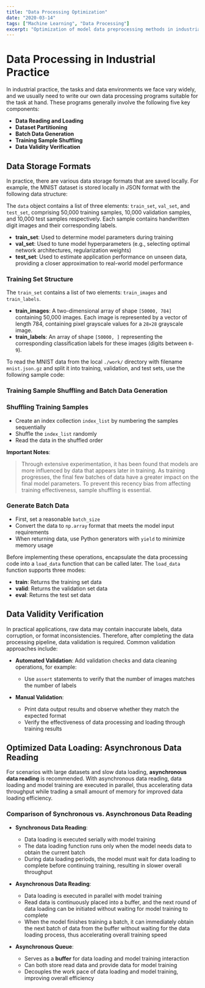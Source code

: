 ```yaml
---
title: "Data Processing Optimization"
date: "2020-03-14"
tags: ["Machine Learning", "Data Processing"]
excerpt: "Optimization of model data preprocessing methods in industrial practice"
---
```

# Data Processing in Industrial Practice

In industrial practice, the tasks and data environments we face vary widely, and we usually need to write our own data processing programs suitable for the task at hand. These programs generally involve the following five key components:

- **Data Reading and Loading**
- **Dataset Partitioning**
- **Batch Data Generation**
- **Training Sample Shuffling**
- **Data Validity Verification**

## Data Storage Formats

In practice, there are various data storage formats that are saved locally. For example, the MNIST dataset is stored locally in JSON format with the following data structure:

The `data` object contains a list of three elements: `train_set`, `val_set`, and `test_set`, comprising 50,000 training samples, 10,000 validation samples, and 10,000 test samples respectively. Each sample contains handwritten digit images and their corresponding labels.

- **train_set**: Used to determine model parameters during training
- **val_set**: Used to tune model hyperparameters (e.g., selecting optimal network architectures, regularization weights)
- **test_set**: Used to estimate application performance on unseen data, providing a closer approximation to real-world model performance

### Training Set Structure

The `train_set` contains a list of two elements: `train_images` and `train_labels`.

- **train_images**: A two-dimensional array of shape `[50000, 784]` containing 50,000 images. Each image is represented by a vector of length 784, containing pixel grayscale values for a `28×28` grayscale image.
- **train_labels**: An array of shape `[50000, ]` representing the corresponding classification labels for these images (digits between `0-9`).

To read the MNIST data from the local `./work/` directory with filename `mnist.json.gz` and split it into training, validation, and test sets, use the following sample code:

### Training Sample Shuffling and Batch Data Generation

### Shuffling Training Samples

- Create an index collection `index_list` by numbering the samples sequentially
- Shuffle the `index_list` randomly
- Read the data in the shuffled order

**Important Notes**:
> Through extensive experimentation, it has been found that models are more influenced by data that appears later in training. As training progresses, the final few batches of data have a greater impact on the final model parameters. To prevent this recency bias from affecting training effectiveness, sample shuffling is essential.

### Generate Batch Data

- First, set a reasonable `batch_size`
- Convert the data to `np.array` format that meets the model input requirements
- When returning data, use Python generators with `yield` to minimize memory usage

Before implementing these operations, encapsulate the data processing code into a `load_data` function that can be called later. The `load_data` function supports three modes:

- **train**: Returns the training set data
- **valid**: Returns the validation set data
- **eval**: Returns the test set data

## Data Validity Verification

In practical applications, raw data may contain inaccurate labels, data corruption, or format inconsistencies. Therefore, after completing the data processing pipeline, data validation is required. Common validation approaches include:

- **Automated Validation**: Add validation checks and data cleaning operations, for example:
  - Use `assert` statements to verify that the number of images matches the number of labels

- **Manual Validation**:
  - Print data output results and observe whether they match the expected format
  - Verify the effectiveness of data processing and loading through training results

## Optimized Data Loading: Asynchronous Data Reading

For scenarios with large datasets and slow data loading, **asynchronous data reading** is recommended. With asynchronous data reading, data loading and model training are executed in parallel, thus accelerating data throughput while trading a small amount of memory for improved data loading efficiency.

### Comparison of Synchronous vs. Asynchronous Data Reading

- **Synchronous Data Reading**:
  - Data loading is executed serially with model training
  - The data loading function runs only when the model needs data to obtain the current batch
  - During data loading periods, the model must wait for data loading to complete before continuing training, resulting in slower overall throughput

- **Asynchronous Data Reading**:
  - Data loading is executed in parallel with model training
  - Read data is continuously placed into a buffer, and the next round of data loading can be initiated without waiting for model training to complete
  - When the model finishes training a batch, it can immediately obtain the next batch of data from the buffer without waiting for the data loading process, thus accelerating overall training speed

- **Asynchronous Queue**:
  - Serves as a **buffer** for data loading and model training interaction
  - Can both store read data and provide data for model training
  - Decouples the work pace of data loading and model training, improving overall efficiency
